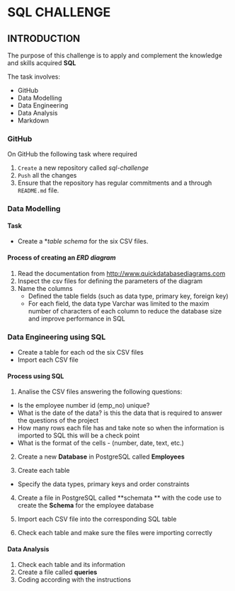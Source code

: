 # SQL CHALLENGE

## INTRODUCTION

The purpose of this challenge is to apply and complement the knowledge and skills acquired **SQL**

The task involves:
- GitHub
- Data Modelling
- Data Engineering  
- Data Analysis
- Markdown 


### GitHub

On GitHub the following task where required 

1. `Create` a new repository called *sql-challenge*
2. `Push` all the changes 
3. Ensure that the repository has regular commitments and a through `README.md` file.

### Data Modelling

#### Task

- Create a **table schema* for the six CSV files.

#### Process of creating an *ERD diagram*

1. Read the documentation  from <http://www.quickdatabasediagrams.com>
2. Inspect the csv files for defining the parameters of the diagram 
3. Name the columns 
    - Defined the table fields (such as data type, primary key, foreign key)
	- For each field, the data type Varchar was limited to the maxim number of characters of each column to reduce the database size and improve performance in SQL

### Data Engineering using SQL
 
- Create a table for each od the six CSV files
- Import each CSV file 


#### Process using SQL

1. Analise the CSV files answering the following questions:

- Is the employee number id (emp_no) unique?
- What is the date of the data? is this the data that is required to answer the questions of the project
- How many rows each file has and take note so when the information is imported to SQL this will be a check point
- What is the format of the cells - (number, date, text, etc.)

2. Create a new **Database** in PostgreSQL called **Employees**

3. Create each table

- Specify the data types, primary keys and order constraints 

4. Create a file in PostgreSQL called **schemata ** with the code use to create the **Schema** for the employee database


5. Import each CSV file into the corresponding SQL table 

6. Check each table and make sure the files were importing correctly 

#### Data Analysis

1. Check each table and its information
2. Create a file called **queries**
3. Coding according with the instructions 







	
